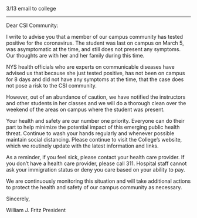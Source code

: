 3/13 email to college

----

Dear CSI Community:

I write to advise you that a member of our campus community has tested positive for the coronavirus. The student was last on campus on March 5, was asymptomatic at the time, and still does not present any symptoms. Our thoughts are with her and her family during this time.

NYS health officials who are experts on communicable diseases have advised us that because she just tested positive, has not been on campus for 8 days and did not have any symptoms at the time, that the case does not pose a risk to the CSI community.

However, out of an abundance of caution, we have notified the instructors and other students in her classes and we will do a thorough clean over the weekend of the areas on campus where the student was present.

Your health and safety are our number one priority. Everyone can do their part to help minimize the potential impact of this emerging public health threat. Continue to wash your hands regularly and whenever possible maintain social distancing. Please continue to visit the College’s website, which we routinely update with the latest information and links.

As a reminder, if you feel sick, please contact your health care provider. If you don’t have a health care provider, please call 311. Hospital staff cannot ask your immigration status or deny you care based on your ability to pay.

We are continuously monitoring this situation and will take additional actions to protect the health and safety of our campus community as necessary.

Sincerely,

William J. Fritz
President
